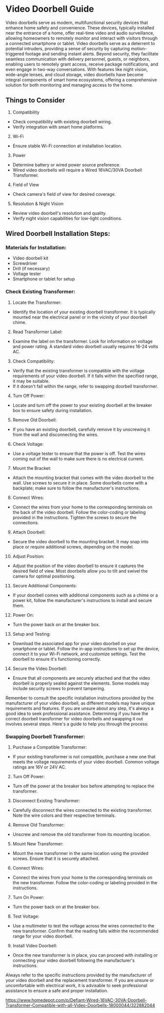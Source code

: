 # Video Doorbell Guide

Video doorbells serve as modern, multifunctional security devices that enhance home safety and convenience. These devices, typically installed near the entrance of a home, offer real-time video and audio surveillance, allowing homeowners to remotely monitor and interact with visitors through a connected smartphone or tablet. Video doorbells serve as a deterrent to potential intruders, providing a sense of security by capturing motion-triggered footage and sending instant alerts. Beyond security, they facilitate seamless communication with delivery personnel, guests, or neighbors, enabling users to remotely grant access, receive package notifications, and even engage in two-way conversations. With features like night vision, wide-angle lenses, and cloud storage, video doorbells have become integral components of smart home ecosystems, offering a comprehensive solution for both monitoring and managing access to the home.

## Things to Consider

1.  Compatibility

- Check compatibility with existing doorbell wiring.
- Verify integration with smart home platforms.

2.  Wi-Fi

- Ensure stable Wi-Fi connection at installation location.

3.  Power

- Determine battery or wired power source preference.
- Wired video doorbells will require a Wired 16VAC/30VA Doorbell Transformer.

4.  Field of View

- Check camera's field of view for desired coverage.

5.  Resolution & Night Vision

- Review video doorbell's resolution and quality.
- Verify night vision capabilities for low-light conditions.

## Wired Doorbell Installation Steps:

### Materials for Installation:

- Video doorbell kit
- Screwdriver
- Drill (if necessary)
- Voltage tester
- Smartphone or tablet for setup

### Check Existing Transformer:

1.  Locate the Transformer:

- Identify the location of your existing doorbell transformer. It is typically mounted near the electrical panel or in the vicinity of your doorbell chime.

2.  Read Transformer Label:

- Examine the label on the transformer. Look for information on voltage and power rating. A standard video doorbell usually requires 16-24 volts AC.

3.  Check Compatibility:

- Verify that the existing transformer is compatible with the voltage requirements of your video doorbell. If it falls within the specified range, it may be suitable.
- If it doesn't fall within the range, refer to swapping doorbell transformer.

4. Turn Off Power:

- Locate and turn off the power to your existing doorbell at the breaker box to ensure safety during installation.

5.  Remove Old Doorbell:

- If you have an existing doorbell, carefully remove it by unscrewing it from the wall and disconnecting the wires.

6.  Check Voltage:

- Use a voltage tester to ensure that the power is off. Test the wires coming out of the wall to make sure there is no electrical current.

7.  Mount the Bracket:

- Attach the mounting bracket that comes with the video doorbell to the wall. Use screws to secure it in place. Some doorbells come with a backplate; make sure to follow the manufacturer's instructions.

8.  Connect Wires:

- Connect the wires from your home to the corresponding terminals on the back of the video doorbell. Follow the color-coding or labeling provided in the instructions. Tighten the screws to secure the connections.

9.  Attach Doorbell:

- Secure the video doorbell to the mounting bracket. It may snap into place or require additional screws, depending on the model.

10. Adjust Position:

- Adjust the position of the video doorbell to ensure it captures the desired field of view. Most doorbells allow you to tilt and swivel the camera for optimal positioning.

11. Secure Additional Components:

- If your doorbell comes with additional components such as a chime or a power kit, follow the manufacturer's instructions to install and secure them.

12. Power On:

- Turn the power back on at the breaker box.

13. Setup and Testing:

- Download the associated app for your video doorbell on your smartphone or tablet. Follow the in-app instructions to set up the device, connect it to your Wi-Fi network, and customize settings. Test the doorbell to ensure it's functioning correctly.

14. Secure the Video Doorbell:

- Ensure that all components are securely attached and that the video doorbell is properly sealed against the elements. Some models may include security screws to prevent tampering.

Remember to consult the specific installation instructions provided by the manufacturer of your video doorbell, as different models may have unique requirements and features. If you are unsure about any step, it's always a good idea to seek professional assistance.
Determining if you have the correct doorbell transformer for video doorbells and swapping it out involves several steps. Here's a guide to help you through the process:

### Swapping Doorbell Transformer:

1.  Purchase a Compatible Transformer:

- If your existing transformer is not compatible, purchase a new one that meets the voltage requirements of your video doorbell. Common voltage ratings are 16V or 24V AC.

2.  Turn Off Power:

- Turn off the power at the breaker box before attempting to replace the transformer.

3.  Disconnect Existing Transformer:

- Carefully disconnect the wires connected to the existing transformer. Note the wire colors and their respective terminals.

4.  Remove Old Transformer:

- Unscrew and remove the old transformer from its mounting location.

5.  Mount New Transformer:

- Mount the new transformer in the same location using the provided screws. Ensure that it is securely attached.

6.  Connect Wires:

- Connect the wires from your home to the corresponding terminals on the new transformer. Follow the color-coding or labeling provided in the instructions.

7.  Turn On Power:

- Turn the power back on at the breaker box.

8.  Test Voltage:

- Use a multimeter to test the voltage across the wires connected to the new transformer. Confirm that the reading falls within the recommended range for your video doorbell.

9.  Install Video Doorbell:

- Once the new transformer is in place, you can proceed with installing or connecting your video doorbell following the manufacturer's instructions.

Always refer to the specific instructions provided by the manufacturer of your video doorbell and the replacement transformer. If you are unsure or uncomfortable with electrical work, it is advisable to seek professional assistance to ensure a safe and proper installation.

https://www.homedepot.com/p/Defiant-Wired-16VAC-30VA-Doorbell-Transformer-Compatible-with-all-Video-Doorbells-18000044/322882044
